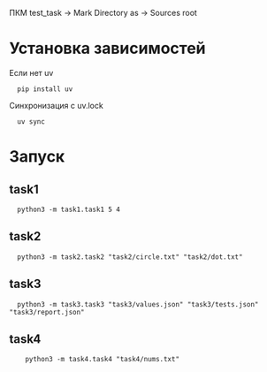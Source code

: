 ПКМ test_task -> Mark Directory as -> Sources root

# Установка зависимостей

Если нет uv
```shell
  pip install uv
```

Синхронизация с uv.lock
```shell
  uv sync
```

# Запуск
## task1
```shell
  python3 -m task1.task1 5 4
```

## task2
```shell
  python3 -m task2.task2 "task2/circle.txt" "task2/dot.txt"
```

## task3
```shell
  python3 -m task3.task3 "task3/values.json" "task3/tests.json" "task3/report.json"
```

## task4 
```shell
    python3 -m task4.task4 "task4/nums.txt"
```